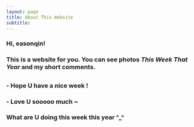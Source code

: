 ```yaml
---
layout: page
title: About This Website
subtitle:  
---
```




### Hi, easonqin!


### This is a website for you. You can see photos _This Week That Year_ and my short comments.

##  


### - Hope U have a nice week !
### - Love U sooooo much ~


### What are U doing this week this year ^_^


